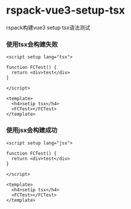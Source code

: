 # rspack-vue3-setup-tsx

rspack构建vue3 setup tsx语法测试

### 使用tsx会构建失败
```tsx
<script setup lang="tsx">

function FCTest() {
  return <div>test</div>
}

</script>

<template>
  <h4>setip tsx</h4>
  <FCTest></FCTest>
</template>
```

### 使用jsx会构建成功
```tsx
<script setup lang="jsx">

function FCTest() {
  return <div>test</div>
}

</script>

<template>
  <h4>setip tsx</h4>
  <FCTest></FCTest>
</template>
```
